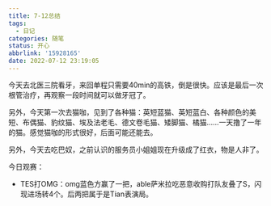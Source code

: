 ```yaml
---
title: 7-12总结
tags:
  - 日记
categories: 随笔
status: 开心
abbrlink: '15928165'
date: 2022-07-12 23:19:05
---
```


今天去北医三院看牙，来回单程只需要40min的高铁，倒是很快。应该是最后一次根管治疗，再观察一段时间就可以做牙冠了。

<!-- more -->

另外，今天第一次去猫咖，见到了各种猫：英短蓝猫、英短蓝白、各种颜色的美短、布偶猫、豹纹猫、埃及法老毛、德文卷毛猫、矮脚猫、橘猫……一天撸了一年的猫。感觉猫咖的形式很好，后面可能还能去。

另外，今天去吃巴奴，之前认识的服务员小姐姐现在升级成了红衣，物是人非了。

今日观赛：

- TES打OMG：omg蓝色方赢了一把，able萨米拉吃恶意收购打队友叠了S，闪现进场转4个。后两把属于是Tian表演局。
